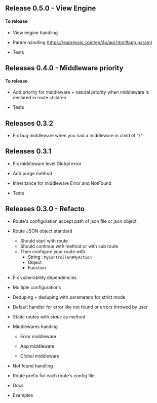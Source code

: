 ## Release 0.5.0 - View Engine


#### To release

* View engine handling

* Param handling (https://expressjs.com/en/4x/api.html#app.param)

* Tests



## Releases 0.4.0 - Middleware priority

#### To release

* Add priority for middleware + natural priority when middleware is declared in route children

* Tests


## Releases 0.3.2

* Fix bug middleware when you had a middleware in child of "/"


## Releases 0.3.1

* Fix middleware level Global error

* Add purge method

* Inheritance for middleware Error and NotFound

* Tests


## Releases 0.3.0 - Refacto

* Route's configuration accept path of json file or json object

* Route JSON object standard
  * Should start with route
  * Should continue with method or with sub route
  * Then configure your route with
       * String : `MyController#MyAction`
       * Object
       * Function
       
* Fix vulnerability dependencies

* Multiple configurations

* Deduping + deduping with parameters for strict mode

* Default handler for error like not found or errors throwed by user

* Static routes with *_static_* as method

* Middlewares handing
  
  * Error middleware
  
  * App middleware
  
  * Global middleware

* Not found handling

* Route prefix for each route's config file. 

* Docs

* Examples

